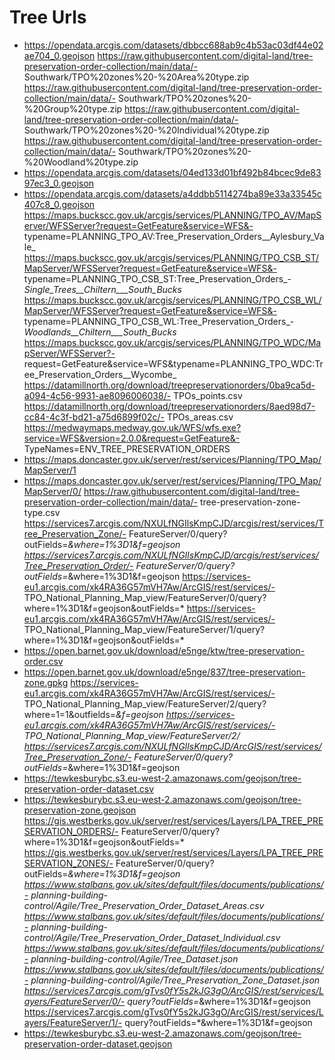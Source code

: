 # Tree Urls

- https://opendata.arcgis.com/datasets/dbbcc688ab9c4b53ac03df44e02ae704_0.geojson
https://raw.githubusercontent.com/digital-land/tree-preservation-order-collection/main/data/- Southwark/TPO%20zones%20-%20Area%20type.zip
https://raw.githubusercontent.com/digital-land/tree-preservation-order-collection/main/data/- Southwark/TPO%20zones%20-%20Group%20type.zip
https://raw.githubusercontent.com/digital-land/tree-preservation-order-collection/main/data/- Southwark/TPO%20zones%20-%20Individual%20type.zip
https://raw.githubusercontent.com/digital-land/tree-preservation-order-collection/main/data/- Southwark/TPO%20zones%20-%20Woodland%20type.zip
- https://opendata.arcgis.com/datasets/04ed133d01bf492b84bcec9de8397ec3_0.geojson
- https://opendata.arcgis.com/datasets/a4ddbb5114274ba89e33a33545c407c8_0.geojson
https://maps.buckscc.gov.uk/arcgis/services/PLANNING/TPO_AV/MapServer/WFSServer?request=GetFeature&service=WFS&- typename=PLANNING_TPO_AV:Tree_Preservation_Orders__Aylesbury_Vale_
https://maps.buckscc.gov.uk/arcgis/services/PLANNING/TPO_CSB_ST/MapServer/WFSServer?request=GetFeature&service=WFS&- typename=PLANNING_TPO_CSB_ST:Tree_Preservation_Orders_-_Single_Trees__Chiltern___South_Bucks_
https://maps.buckscc.gov.uk/arcgis/services/PLANNING/TPO_CSB_WL/MapServer/WFSServer?request=GetFeature&service=WFS&- typename=PLANNING_TPO_CSB_WL:Tree_Preservation_Orders_-_Woodlands__Chiltern___South_Bucks_
https://maps.buckscc.gov.uk/arcgis/services/PLANNING/TPO_WDC/MapServer/WFSServer?- request=GetFeature&service=WFS&typename=PLANNING_TPO_WDC:Tree_Preservation_Orders__Wycombe_
https://datamillnorth.org/download/treepreservationorders/0ba9ca5d-a094-4c56-9931-ae8096006038/- TPOs_points.csv
https://datamillnorth.org/download/treepreservationorders/8aed98d7-cc84-4c3f-bd21-a75d6899f02c/- TPOs_areas.csv
https://medwaymaps.medway.gov.uk/WFS/wfs.exe?service=WFS&version=2.0.0&request=GetFeature&- TypeNames=ENV_TREE_PRESERVATION_ORDERS
- https://maps.doncaster.gov.uk/server/rest/services/Planning/TPO_Map/MapServer/1
- https://maps.doncaster.gov.uk/server/rest/services/Planning/TPO_Map/MapServer/0/
https://raw.githubusercontent.com/digital-land/tree-preservation-order-collection/main/data/- tree-preservation-zone-type.csv
https://services7.arcgis.com/NXULfNGIlsKmpCJD/arcgis/rest/services/Tree_Preservation_Zone/- FeatureServer/0/query?outFields=*&where=1%3D1&f=geojson
https://services7.arcgis.com/NXULfNGIlsKmpCJD/arcgis/rest/services/Tree_Preservation_Order/- FeatureServer/0/query?outFields=*&where=1%3D1&f=geojson
https://services-eu1.arcgis.com/xk4RA36G57mVH7Aw/ArcGIS/rest/services/- TPO_National_Planning_Map_view/FeatureServer/0/query?where=1%3D1&f=geojson&outFields=*
https://services-eu1.arcgis.com/xk4RA36G57mVH7Aw/ArcGIS/rest/services/- TPO_National_Planning_Map_view/FeatureServer/1/query?where=1%3D1&f=geojson&outFields=*
- https://open.barnet.gov.uk/download/e5nge/ktw/tree-preservation-order.csv
- https://open.barnet.gov.uk/download/e5nge/837/tree-preservation-zone.gpkg
https://services-eu1.arcgis.com/xk4RA36G57mVH7Aw/ArcGIS/rest/services/- TPO_National_Planning_Map_view/FeatureServer/2/query?where=1=1&outfields=*&f=geojson
https://services-eu1.arcgis.com/xk4RA36G57mVH7Aw/ArcGIS/rest/services/- TPO_National_Planning_Map_view/FeatureServer/2/
https://services7.arcgis.com/NXULfNGIlsKmpCJD/ArcGIS/rest/services/Tree_Preservation_Zone/- FeatureServer/0/query?outFields=*&where=1%3D1&f=geojson
- https://tewkesburybc.s3.eu-west-2.amazonaws.com/geojson/tree-preservation-order-dataset.csv
- https://tewkesburybc.s3.eu-west-2.amazonaws.com/geojson/tree-preservation-zone.geojson
https://gis.westberks.gov.uk/server/rest/services/Layers/LPA_TREE_PRESERVATION_ORDERS/- FeatureServer/0/query?where=1%3D1&f=geojson&outFields=*
https://gis.westberks.gov.uk/server/rest/services/Layers/LPA_TREE_PRESERVATION_ZONES/- FeatureServer/0/query?outFields=*&where=1%3D1&f=geojson
https://www.stalbans.gov.uk/sites/default/files/documents/publications/- planning-building-control/Agile/Tree_Preservation_Order_Dataset_Areas.csv
https://www.stalbans.gov.uk/sites/default/files/documents/publications/- planning-building-control/Agile/Tree_Preservation_Order_Dataset_Individual.csv
https://www.stalbans.gov.uk/sites/default/files/documents/publications/- planning-building-control/Agile/Tree_Dataset.json
https://www.stalbans.gov.uk/sites/default/files/documents/publications/- planning-building-control/Agile/Tree_Preservation_Zone_Dataset.json
https://services7.arcgis.com/gTvs0fY5s2kJG3gO/ArcGIS/rest/services/Layers/FeatureServer/0/- query?outFields=*&where=1%3D1&f=geojson
https://services7.arcgis.com/gTvs0fY5s2kJG3gO/ArcGIS/rest/services/Layers/FeatureServer/1/- query?outFields=*&where=1%3D1&f=geojson
- https://tewkesburybc.s3.eu-west-2.amazonaws.com/geojson/tree-preservation-order-dataset.geojson
